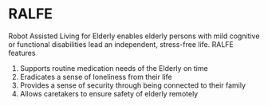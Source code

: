 # RALFE

Robot Assisted Living for Elderly enables elderly persons with mild cognitive or functional disabilities lead an independent, stress-free life.
RALFE features
1. Supports routine medication needs of the Elderly on time
2. Eradicates a sense of loneliness from their life
3. Provides a sense of security through being connected to their family
4. Allows caretakers to ensure safety of elderly remotely
